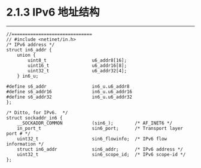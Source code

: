 # 2.1.3 IPv6 地址结构
***

    //==============================
    // #include <netinet/in.h>
    /* IPv6 address */
    struct in6_addr {
        union {
            uint8_t                 u6_addr8[16];
            uint16_t                u6_addr16[8];
            uint32_t                u6_addr32[4];
        } in6_u;
        
    #define s6_addr                 in6_u.u6_addr8
    #define s6_addr16               in6_u.u6_addr16
    #define s6_addr32               in6_u.u6_addr32
    };
    
    /* Ditto, for IPv6.  */
    struct sockaddr_in6 {
        __SOCKADDR_COMMON           (sin6_);        /* AF_INET6 */
        in_port_t                   sin6_port;      /* Transport layer port # */
        uint32_t                    sin6_flowinfo;  /* IPv6 flow information */
        struct in6_addr             sin6_addr;      /* IPv6 address */
        uint32_t                    sin6_scope_id;  /* IPv6 scope-id */
    };
